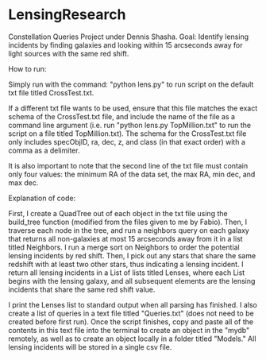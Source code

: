 # LensingResearch

Constellation Queries Project under Dennis Shasha.
Goal: Identify lensing incidents by finding galaxies and looking within 15 arcseconds away for light sources with the same red shift.

How to run:

Simply run with the command: "python lens.py" to run script on the default txt file titled CrossTest.txt.

If a different txt file wants to be used, ensure that this file matches the exact schema of the CrossTest.txt file, and include the name of the file
as a command line argument (i.e. run "python lens.py TopMillion.txt" to run the script on a file titled TopMillion.txt). The schema for the CrossTest.txt file
only includes specObjID, ra, dec, z, and class (in that exact order) with a comma as a delimiter.

It is also important to note that the second line of the txt file must contain only four values: the minimum RA of the data set, the max RA, min dec, and max dec.

Explanation of code:

First, I create a QuadTree out of each object in the txt file using the build_tree function (modified from the files given to me by Fabio). Then, I traverse
each node in the tree, and run a neighbors query on each galaxy that returns all non-galaxies at most 15 arcseconds away from it in a list titled Neighbors.
I run a merge sort on Neighbors to order the potential lensing incidents by red shift. Then, I pick out any stars that share the same redshift with at least
two other stars, thus indicating a lensing incident. I return all lensing incidents in a List of lists titled Lenses, where each List begins with the lensing galaxy,
and all subsequent elements are the lensing incidents that share the same red shift value.

I print the Lenses list to standard output when all parsing has finished. I also create a list of queries in 
a text file titled "Queries.txt" (does not need to be created before first run). Once the script finishes, copy and paste all of the contents in this text
file into the terminal to create an object in the "mydb" remotely, as well as to create an object locally in a folder titled "Models." All lensing incidents
will be stored in a single csv file.